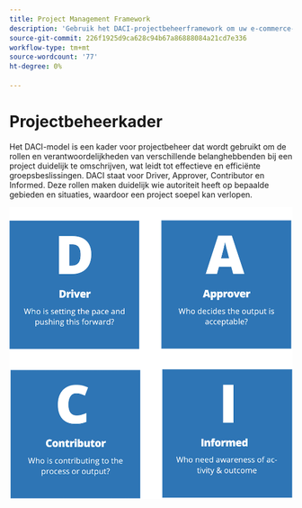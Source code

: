 ```yaml
---
title: Project Management Framework
description: 'Gebruik het DACI-projectbeheerframework om uw e-commerce-project te beheren. '
source-git-commit: 226f1925d9ca628c94b67a86888084a21cd7e336
workflow-type: tm+mt
source-wordcount: '77'
ht-degree: 0%

---
```



# Projectbeheerkader

Het DACI-model is een kader voor projectbeheer dat wordt gebruikt om de rollen en verantwoordelijkheden van verschillende belanghebbenden bij een project duidelijk te omschrijven, wat leidt tot effectieve en efficiënte groepsbeslissingen. DACI staat voor Driver, Approver, Contributor en Informed. Deze rollen maken duidelijk wie autoriteit heeft op bepaalde gebieden en situaties, waardoor een project soepel kan verlopen.

![DACI-projectbeheerdiagram](../../assets/playbooks/daci-model.png)
